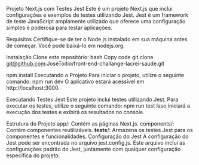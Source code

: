 Projeto Next.js com Testes Jest
Este é um projeto Next.js que inclui configurações e exemplos de testes utilizando Jest. Jest é um framework de teste JavaScript amplamente utilizado que oferece uma configuração simples e poderosa para testar aplicações.

Requisitos
Certifique-se de ter o Node.js instalado em sua máquina antes de começar. Você pode baixá-lo em nodejs.org.

Instalação
Clone este repositório:
bash
Copy code
git clone git@github.com:JoseToitio/front-end-challange-lacrei-saude.git

npm install
Executando o Projeto
Para iniciar o projeto, utilize o seguinte comando:
npm run dev
O aplicativo estará acessível em http://localhost:3000.

Executando Testes Jest
Este projeto inclui testes utilizando Jest. Para executar os testes, utilize o seguinte comando:
npm run test
Isso iniciará a execução dos testes e exibirá os resultados no console.

Estrutura do Projeto
app/: Contém as páginas Next.js.
components/: Contém componentes reutilizáveis.
__tests__/: Armazena os testes Jest para os componentes e funcionalidades.
Configuração do Jest
A configuração do Jest pode ser encontrada no arquivo jest.config.js. Este arquivo inclui as configurações padrão do Jest, juntamente com qualquer configuração específica do projeto.
